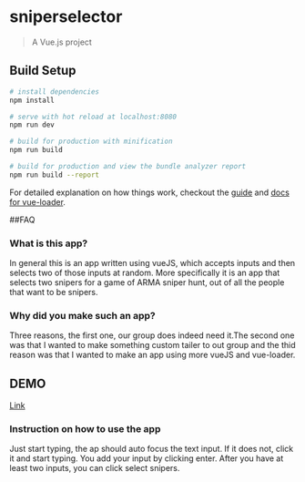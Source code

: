 # sniperselector

> A Vue.js project

## Build Setup

``` bash
# install dependencies
npm install

# serve with hot reload at localhost:8080
npm run dev

# build for production with minification
npm run build

# build for production and view the bundle analyzer report
npm run build --report
```

For detailed explanation on how things work, checkout the [guide](http://vuejs-templates.github.io/webpack/) and [docs for vue-loader](http://vuejs.github.io/vue-loader).

##FAQ

### What is this app?
In general this is an app written using vueJS, which accepts inputs and then selects two of those inputs at random. More specifically it is an app that selects two snipers for a game of ARMA sniper hunt, out of all the people that want to be snipers.

### Why did you make such an app?  
Three reasons, the first one, our group does indeed need it.The second one was that I wanted to make something custom tailer to out group and the thid reason was that I wanted to make an app using more vueJS and vue-loader.

## DEMO
[Link](http://guru.mobiusit.net/sniper-selector/)
### Instruction on how to use the app
Just start typing, the ap should auto focus the text input. If it does not, click it and start typing. You add your input by clicking enter. After you have at least two inputs, you can click select snipers.
